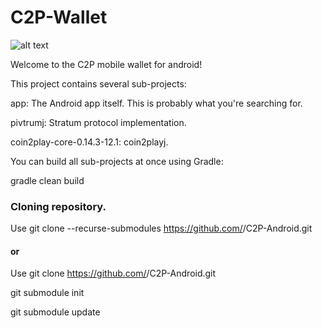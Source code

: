 # C2P-Wallet

![alt text](https://github.com/C2P-Project/C2P-Android/blob/master/banner/Feature%20Image.jpg)

Welcome to the C2P mobile wallet for android!


This project contains several sub-projects:

app: The Android app itself. This is probably what you're searching for.

pivtrumj: Stratum protocol implementation.

coin2play-core-0.14.3-12.1: coin2playj.

You can build all sub-projects at once using Gradle:

gradle clean build


### Cloning repository.

Use git clone --recurse-submodules https://github.com/<C2P or akshaynexus>/C2P-Android.git
  
#### or

Use git clone https://github.com/<C2P or akshaynexus>/C2P-Android.git
  
git submodule init

git submodule update
